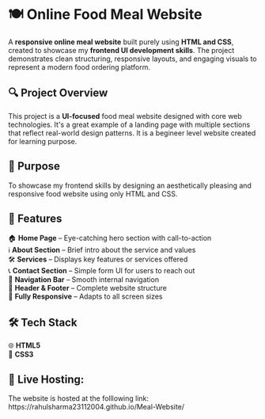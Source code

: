 <h1>🍽️ Online Food Meal Website</h1>
A <b>responsive online meal website</b> built purely using <b>HTML and CSS</b>, created to showcase my <b>frontend UI development skills</b>. The project demonstrates clean structuring, responsive layouts, and engaging visuals to represent a modern food ordering platform.


<h2>🔍 Project Overview</h2>
This project is a <b>UI-focused</b> food meal website designed with core web technologies. It's a great example of a landing page with multiple sections that reflect real-world design patterns. It is a begineer level website created for learning purpose.


<h2>🎯 Purpose</h2>
To showcase my frontend skills by designing an aesthetically pleasing and responsive food website using only HTML and CSS.

    
<h2>🧩 Features</h2>
🏠 <b>Home Page</b> – Eye-catching hero section with call-to-action<br>
ℹ️ <b>About Section</b> – Brief intro about the service and values<br>
🛠️ <b>Services</b> – Displays key features or services offered<br>
📞 <b>Contact Section</b> – Simple form UI for users to reach out<br>
🔗 <b>Navigation Bar</b> – Smooth internal navigation<br>
📄 <b>Header & Footer</b> – Complete website structure<br>
📱 <b>Fully Responsive</b> – Adapts to all screen sizes<br>


<h2>🛠️ Tech Stack</h2>
🌐 <b>HTML5</b> <br>
🎨 <b>CSS3</b>


<h2>📸 Live Hosting:</h2>    
The website is hosted at the folllowing link: https://rahulsharma23112004.github.io/Meal-Website/   
